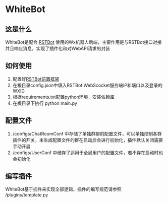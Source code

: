 # WhiteBot
## 这是什么
WhiteBot是配合 [RSTBot](https://babyqdoc.gitbook.io/wechatdocs/) 使用的Wx机器人后端，主要作用是与RSTBot接口对接并且响应消息，实现了插件化和对WebAPI请求的封装

## 如何使用
1. 配置好[RSTBot前置框架](https://babyqdoc.gitbook.io/wechatdocs/da-jian-huan-jing-zhi-nan-bi-du)
2. 在根目录config.json中填入RSTBot WebScocket服务端IP和端口以及登录的WXID
3. 根据requirements.txt配置python环境，安装依赖库
4. 在根目录下执行 python main.py

## 配置文件
1. /configs/ChatRoomConf 中存储了单独群聊的配置文件，可以单独控制各群插件的开关，未生成配置文件的群在启动后会进行初始化，插件默认关闭需要手动开启
2. /configs/UserConf 中储存了适用于全局用户的配置文件，若不存在启动时也会初始化

## 编写插件
WhiteBot基于插件来实现全部逻辑，插件的编写规范请参照 /plugins/template.py

